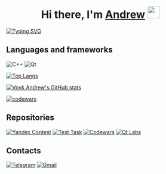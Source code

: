 <h1 align="center">Hi there, I'm <a href="https://github.com/vovkandrew1402" target="_blank">Andrew</a> 
<img src="https://github.com/blackcater/blackcater/raw/main/images/Hi.gif" height="32" width="32"/></h1>
<a href="https://git.io/typing-svg"><img src="https://readme-typing-svg.herokuapp.com?font=Fira+Code&pause=1000&color=6644F7&center=true&width=1000&lines=Junior+C%2B%2B+Developer" alt="Typing SVG" /></a>

## Languages and frameworks

![C++](https://img.shields.io/badge/c++-%2300599C.svg?style=for-the-badge&logo=c%2B%2B&logoColor=white)
![Qt](https://img.shields.io/badge/Qt-%23217346.svg?style=for-the-badge&logo=Qt&logoColor=white)

[![Top Langs](https://github-readme-stats.vercel.app/api/top-langs/?username=vovkandrew1402&layout=compact)](https://github.com/vovkandrew1402/github-readme-stats)

[![Vovk Andrew's GitHub stats](https://github-readme-stats.vercel.app/api?username=vovkandrew1402)](https://github.com/vovkandrew1402/github-readme-stats)

[![codewars](https://www.codewars.com/users/VovkAndrew/badges/large)](https://www.codewars.com/users/VovkAndrew)

## Repositories

[![Yandex Contest](https://github-readme-stats.vercel.app/api/pin/?username=vovkandrew1402&repo=Yandex-Contest)](https://github.com/vovkandrew1402/Yandex-Contest)
[![Test Task](https://github-readme-stats.vercel.app/api/pin/?username=vovkandrew1402&repo=Test-Task)](https://github.com/vovkandrew1402/Test-Task)
[![Codewars](https://github-readme-stats.vercel.app/api/pin/?username=vovkandrew1402&repo=Codewars)](https://github.com/vovkandrew1402/Codewars)
[![Qt Labs](https://github-readme-stats.vercel.app/api/pin/?username=vovkandrew1402&repo=Qt-labs)](https://github.com/vovkandrew1402/Qt-labs)

## Contacts

<a href="https://t.me/vovkandrew">![Telegram](https://img.shields.io/badge/Telegram-2CA5E0?style=for-the-badge&logo=telegram&logoColor=white)</a>
<a href="mailto:vovk1402@gmail.com">![Gmail](https://img.shields.io/badge/Gmail-D14836?style=for-the-badge&logo=gmail&logoColor=white)</a>

<!--
**vovkandrew1402/vovkandrew1402** is a ✨ _special_ ✨ repository because its `README.md` (this file) appears on your GitHub profile.

Here are some ideas to get you started:

- 🔭 I’m currently working on ...
- 🌱 I’m currently learning ...
- 👯 I’m looking to collaborate on ...
- 🤔 I’m looking for help with ...
- 💬 Ask me about ...
- 📫 How to reach me: ...
- 😄 Pronouns: ...
- ⚡ Fun fact: ...
-->
